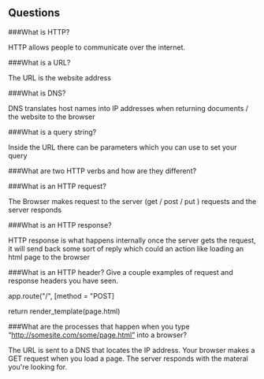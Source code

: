 ## Questions

###What is HTTP?

HTTP allows people to communicate over the internet.

###What is a URL?

The URL is the website address

###What is DNS?

DNS translates host names into IP addresses when returning documents / the website to the browser


###What is a query string?

Inside the URL there can be parameters which you can use to set your query

###What are two HTTP verbs and how are they different?


###What is an HTTP request?

The Browser makes request to the server (get / post / put ) requests and the server responds


###What is an HTTP response?

HTTP response is what happens internally once the server gets the request, it will send back some sort of reply which could an action like loading an html page to the browser
 
 
###What is an HTTP header? Give a couple examples of request and response headers you have seen.

app.route("/", [method = "POST]


return render_template(page.html)

###What are the processes that happen when you type “http://somesite.com/some/page.html” into a browser?

The URL is sent to a DNS that locates the IP address. Your browser makes a GET request when you load a page. The server responds with the materal you're looking for.